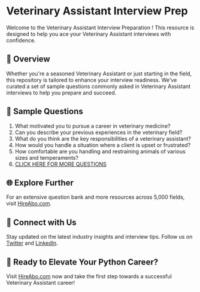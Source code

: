# Veterinary Assistant Interview Prep

Welcome to the Veterinary Assistant Interview Preparation ! This resource is designed to help you ace your Veterinary Assistant interviews with confidence.

## 🚀 Overview

Whether you're a seasoned Veterinary Assistant or just starting in the field, this repository is tailored to enhance your interview readiness. We've curated a set of sample questions commonly asked in Veterinary Assistant interviews to help you prepare and succeed.

## 📝 Sample Questions

1. What motivated you to pursue a career in veterinary medicine?
2. Can you describe your previous experiences in the veterinary field?
3. What do you think are the key responsibilities of a veterinary assistant?
4. How would you handle a situation where a client is upset or frustrated?
5. How comfortable are you handling and restraining animals of various sizes and temperaments?
6. [CLICK HERE FOR MORE QUESTIONS](https://hireabo.com/job/24_1_5/Veterinary%20Assistant)

## 🌐 Explore Further

For an extensive question bank and more resources across 5,000 fields, visit [HireAbo.com](https://www.hireabo.com).

## 📱 Connect with Us

Stay updated on the latest industry insights and interview tips. Follow us on [Twitter](https://twitter.com/hireabo) and [LinkedIn](https://www.linkedin.com/in/hire-abo-3609972a8/).

## 🚀 Ready to Elevate Your Python Career?

Visit [HireAbo.com](https://www.hireabo.com) now and take the first step towards a successful Veterinary Assistant career!